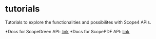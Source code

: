 # tutorials
Tutorials to explore the functionalities and possibilites with Scope4 APIs.

*Docs for ScopeGreen API: [link](https://scopegreen-main-1a948ab.d2.zuplo.dev/docs/routes/getting_started)
*Docs for ScopePDF API: [link](https://scopegreen-main-1a948ab.d2.zuplo.dev/docs/routes/scope4_beta_apis)
